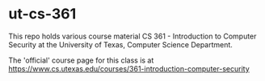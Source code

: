 # ut-cs-361
This repo holds various course material CS 361 - Introduction to Computer Security at the University of Texas, Computer Science Department.

The 'official' course page for this class is at https://www.cs.utexas.edu/courses/361-introduction-computer-security


